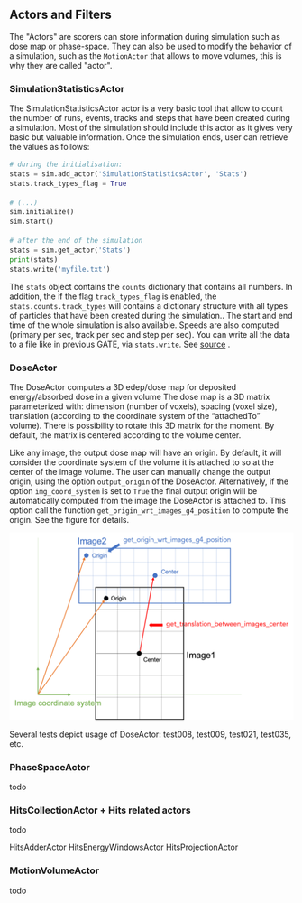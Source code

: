 ## Actors and Filters

The "Actors" are scorers can store information during simulation such as dose map or phase-space. They can also be used
to modify the behavior of a simulation, such as the `MotionActor` that allows to move volumes, this is why they are
called "actor".

### SimulationStatisticsActor

The SimulationStatisticsActor actor is a very basic tool that allow to count the number of runs, events, tracks and
steps that have been created during a simulation. Most of the simulation should include this actor as it gives very
basic but valuable information. Once the simulation ends, user can retrieve the values as follows:

```python
# during the initialisation: 
stats = sim.add_actor('SimulationStatisticsActor', 'Stats')
stats.track_types_flag = True

# (...)
sim.initialize()
sim.start()

# after the end of the simulation
stats = sim.get_actor('Stats')
print(stats)
stats.write('myfile.txt')
```

The `stats` object contains the `counts` dictionary that contains all numbers. In addition, the if the
flag `track_types_flag` is enabled, the `stats.counts.track_types` will contains a dictionary structure with all types
of particles that have been created during the simulation.. The start and end time of the whole simulation is also
available. Speeds are also computed (primary per sec, track per sec and step per sec). You can write all the data to a
file like in previous GATE, via `stats.write`. See [source](https://tinyurl.com/pygate/actor/SimulationStatisticsActor/)
.

### DoseActor

The DoseActor computes a 3D edep/dose map for deposited energy/absorbed dose in a given volume The dose map is a 3D
matrix parameterized with: dimension (number of voxels), spacing (voxel size), translation (according to the coordinate
system of the “attachedTo” volume). There is possibility to rotate this 3D matrix for the moment. By default, the matrix
is centered according to the volume center. 

Like any image, the output dose map will have an origin. By default, it will consider the coordinate system of the volume it is attached to so at the center of the image volume. The user can manually change the output origin, using the option `output_origin` of the DoseActor.  Alternatively, if the option `img_coord_system` is set to `True` the final output origin will be automatically computed from the image the DoseActor is attached to. This option call the function `get_origin_wrt_images_g4_position` to compute the origin. See the figure for details. 


![](figures/image_coord_system.png)

Several tests depict usage of DoseActor: test008, test009, test021, test035, etc.

### PhaseSpaceActor

todo

### HitsCollectionActor + Hits related actors

todo

HitsAdderActor HitsEnergyWindowsActor HitsProjectionActor

### MotionVolumeActor

todo
